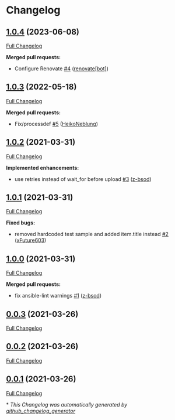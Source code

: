 # Changelog

## [1.0.4](https://github.com/T-Systems-MMS/ansible-collection-icinga-business-process/tree/1.0.4) (2023-06-08)

[Full Changelog](https://github.com/T-Systems-MMS/ansible-collection-icinga-business-process/compare/1.0.3...1.0.4)

**Merged pull requests:**

- Configure Renovate [\#4](https://github.com/T-Systems-MMS/ansible-collection-icinga-business-process/pull/4) ([renovate[bot]](https://github.com/apps/renovate))

## [1.0.3](https://github.com/T-Systems-MMS/ansible-collection-icinga-business-process/tree/1.0.3) (2022-05-18)

[Full Changelog](https://github.com/T-Systems-MMS/ansible-collection-icinga-business-process/compare/1.0.2...1.0.3)

**Merged pull requests:**

- Fix/processdef [\#5](https://github.com/T-Systems-MMS/ansible-collection-icinga-business-process/pull/5) ([HeikoNeblung](https://github.com/HeikoNeblung))

## [1.0.2](https://github.com/T-Systems-MMS/ansible-collection-icinga-business-process/tree/1.0.2) (2021-03-31)

[Full Changelog](https://github.com/T-Systems-MMS/ansible-collection-icinga-business-process/compare/1.0.1...1.0.2)

**Implemented enhancements:**

- use retries instead of wait\_for before upload [\#3](https://github.com/T-Systems-MMS/ansible-collection-icinga-business-process/pull/3) ([z-bsod](https://github.com/z-bsod))

## [1.0.1](https://github.com/T-Systems-MMS/ansible-collection-icinga-business-process/tree/1.0.1) (2021-03-31)

[Full Changelog](https://github.com/T-Systems-MMS/ansible-collection-icinga-business-process/compare/1.0.0...1.0.1)

**Fixed bugs:**

- removed hardcoded test sample and added item.title instead [\#2](https://github.com/T-Systems-MMS/ansible-collection-icinga-business-process/pull/2) ([xFuture603](https://github.com/xFuture603))

## [1.0.0](https://github.com/T-Systems-MMS/ansible-collection-icinga-business-process/tree/1.0.0) (2021-03-31)

[Full Changelog](https://github.com/T-Systems-MMS/ansible-collection-icinga-business-process/compare/0.0.3...1.0.0)

**Merged pull requests:**

- fix ansible-lint warnings [\#1](https://github.com/T-Systems-MMS/ansible-collection-icinga-business-process/pull/1) ([z-bsod](https://github.com/z-bsod))

## [0.0.3](https://github.com/T-Systems-MMS/ansible-collection-icinga-business-process/tree/0.0.3) (2021-03-26)

[Full Changelog](https://github.com/T-Systems-MMS/ansible-collection-icinga-business-process/compare/0.0.2...0.0.3)

## [0.0.2](https://github.com/T-Systems-MMS/ansible-collection-icinga-business-process/tree/0.0.2) (2021-03-26)

[Full Changelog](https://github.com/T-Systems-MMS/ansible-collection-icinga-business-process/compare/0.0.1...0.0.2)

## [0.0.1](https://github.com/T-Systems-MMS/ansible-collection-icinga-business-process/tree/0.0.1) (2021-03-26)

[Full Changelog](https://github.com/T-Systems-MMS/ansible-collection-icinga-business-process/compare/eb9afca1e04c3c5e81cc25aa3797467df7f93c1a...0.0.1)



\* *This Changelog was automatically generated by [github_changelog_generator](https://github.com/github-changelog-generator/github-changelog-generator)*
